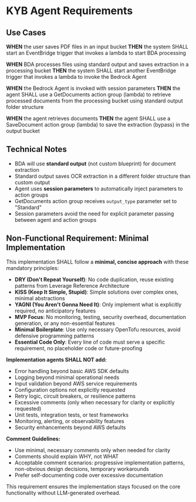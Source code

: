 # KYB Agent Requirements

## Use Cases

**WHEN** the user saves PDF files in an input bucket
**THEN** the system SHALL start an EventBridge trigger that invokes a lambda to start BDA processing

**WHEN** BDA processes files using standard output and saves extraction in a processing bucket
**THEN** the system SHALL start another EventBridge trigger that invokes a lambda to invoke the Bedrock Agent

**WHEN** the Bedrock Agent is invoked with session parameters
**THEN** the agent SHALL use a GetDocuments action group (lambda) to retrieve processed documents from the processing bucket using standard output folder structure

**WHEN** the agent retrieves documents
**THEN** the agent SHALL use a SaveDocument action group (lambda) to save the extraction (bypass) in the output bucket

## Technical Notes

- BDA will use **standard output** (not custom blueprint) for document extraction
- Standard output saves OCR extraction in a different folder structure than custom output
- Agent uses **session parameters** to automatically inject parameters to action groups
- GetDocuments action group receives `output_type` parameter set to "Standard"
- Session parameters avoid the need for explicit parameter passing between agent and action groups

## Non-Functional Requirement: Minimal Implementation

This implementation SHALL follow a **minimal, concise approach** with these mandatory principles:

- **DRY (Don't Repeat Yourself)**: No code duplication, reuse existing patterns from Leverage Reference Architecture
- **KISS (Keep It Simple, Stupid)**: Simple solutions over complex ones, minimal abstractions
- **YAGNI (You Aren't Gonna Need It)**: Only implement what is explicitly required, no anticipatory features
- **MVP Focus**: No monitoring, testing, security overhead, documentation generation, or any non-essential features
- **Minimal Boilerplate**: Use only necessary OpenTofu resources, avoid defensive programming patterns
- **Essential Code Only**: Every line of code must serve a specific requirement, no placeholder code or future-proofing

**Implementation agents SHALL NOT add:**
- Error handling beyond basic AWS SDK defaults
- Logging beyond minimal operational needs
- Input validation beyond AWS service requirements
- Configuration options not explicitly requested
- Retry logic, circuit breakers, or resilience patterns
- Excessive comments (only when necessary for clarity or explicitly requested)
- Unit tests, integration tests, or test frameworks
- Monitoring, alerting, or observability features
- Security enhancements beyond AWS defaults

**Comment Guidelines:**
- Use minimal, necessary comments only when needed for clarity
- Comments should explain WHY, not WHAT
- Acceptable comment scenarios: progressive implementation patterns, non-obvious design decisions, temporary workarounds
- Prefer self-documenting code over excessive documentation

This requirement ensures the implementation stays focused on the core functionality without LLM-generated overhead.